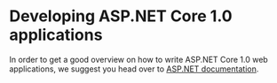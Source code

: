 # Developing ASP.NET Core 1.0 applications

In order to get a good overview on how to write ASP.NET Core 1.0 web applications, we suggest you head over to 
[ASP.NET documentation](https://docs.asp.net).
